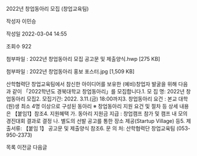 2022년 창업동아리 모집 (창업교육팀)



작성자
이민승


작성일
2022-03-04 14:55


조회수
922


첨부파일 : 2022년 창업동아리 모집 공고문 및 제출양식.hwp [275 KB]  

첨부파일 : 2022년 창업동아리 홍보 포스터.jpg [1,509 KB]


﻿﻿﻿산학협력단 창업교육팀에서 참신한 아이디어를 보유한 (예비)창업자 발굴을 위해 다음과 같이 「2022학년도 경북대학교 창업동아리」를 모집합니다.1. 모 집 명: 2022년 창업동아리 모집2. 모집기간: 2022. 3.11.(금) 18:00까지3. 창업동아리 요건 : 본교 대학(원)생 최소 4명 이상으로 구성된 동아리 ※ 창업동아리 지원 요건 및 절차 등 상세 내용은 【붙임1】참조4. 지원혜택 가. 동아리 지원금 지급 : 창업캠프 참가 및 캠프 내 모의경진대회 결과로 결정 나. 별도의 선발 공고를 통한 장소 제공(Startup Village) 등5. 제출서류: 【붙임 1】 공고문 및 제출양식 참조6. 문 의 처: 산학협력단 창업교육팀 (053-950-2373)





목록
이전글
다음글




